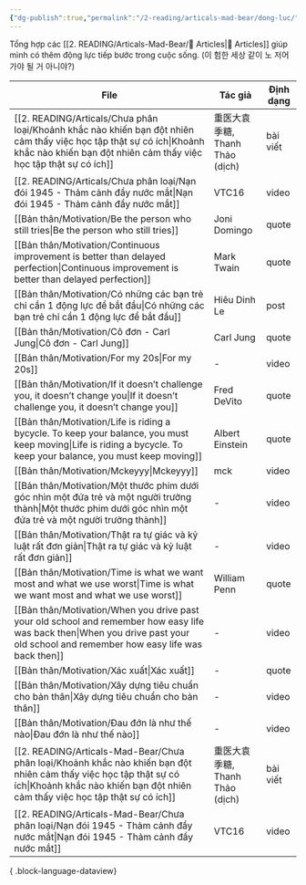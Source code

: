 ```yaml
---
{"dg-publish":true,"permalink":"/2-reading/articals-mad-bear/dong-luc/","dgPassFrontmatter":true}
---
```



Tổng hợp các [[2. READING/Articals-Mad-Bear/📰 Articles\|📰 Articles]] giúp mình có thêm động lực tiếp bước trong cuộc sống. (이 험한 세상 같이 노 저어 가야 될 거 아니야?)

| File                                                                                                                                                                                                  | Tác giả                   | Định dạng |
| ----------------------------------------------------------------------------------------------------------------------------------------------------------------------------------------------------- | ------------------------- | --------- |
| [[2. READING/Articals/Chưa phân loại/Khoảnh khắc nào khiến bạn đột nhiên cảm thấy việc học tập thật sự có ích\|Khoảnh khắc nào khiến bạn đột nhiên cảm thấy việc học tập thật sự có ích]]          | 重医大袁季糖, Thanh Thảo (dịch) | bài viết  |
| [[2. READING/Articals/Chưa phân loại/Nạn đói 1945 - Thảm cảnh đầy nước mắt\|Nạn đói 1945 - Thảm cảnh đầy nước mắt]]                                                                                | VTC16                     | video     |
| [[Bản thân/Motivation/Be the person who still tries\|Be the person who still tries]]                                                                                                               | Joni Domingo              | quote     |
| [[Bản thân/Motivation/Continuous improvement is better than delayed perfection\|Continuous improvement is better than delayed perfection]]                                                         | Mark Twain                | quote     |
| [[Bản thân/Motivation/Có những các bạn trẻ chỉ cần 1 động lực để bắt đầu\|Có những các bạn trẻ chỉ cần 1 động lực để bắt đầu]]                                                                     | Hiêu Dinh Le              | post      |
| [[Bản thân/Motivation/Cô đơn - Carl Jung\|Cô đơn - Carl Jung]]                                                                                                                                     | Carl Jung                 | quote     |
| [[Bản thân/Motivation/For my 20s\|For my 20s]]                                                                                                                                                     | \-                        | video     |
| [[Bản thân/Motivation/If it doesn’t challenge you, it doesn’t change you\|If it doesn’t challenge you, it doesn’t change you]]                                                                     | Fred DeVito               | quote     |
| [[Bản thân/Motivation/Life is riding a bycycle. To keep your balance, you must keep moving\|Life is riding a bycycle. To keep your balance, you must keep moving]]                                 | Albert Einstein           | quote     |
| [[Bản thân/Motivation/Mckeyyy\|Mckeyyy]]                                                                                                                                                           | mck                       | video     |
| [[Bản thân/Motivation/Một thước phim dưới góc nhìn một đứa trẻ và một người trưởng thành\|Một thước phim dưới góc nhìn một đứa trẻ và một người trưởng thành]]                                     | \-                        | video     |
| [[Bản thân/Motivation/Thật ra tự giác và kỷ luật rất đơn giản\|Thật ra tự giác và kỷ luật rất đơn giản]]                                                                                           | \-                        | video     |
| [[Bản thân/Motivation/Time is what we want most and what we use worst\|Time is what we want most and what we use worst]]                                                                           | William Penn              | quote     |
| [[Bản thân/Motivation/When you drive past your old school and remember how easy life was back then\|When you drive past your old school and remember how easy life was back then]]                 | \-                        | video     |
| [[Bản thân/Motivation/Xác xuất\|Xác xuất]]                                                                                                                                                         | \-                        | quote     |
| [[Bản thân/Motivation/Xây dựng tiêu chuẩn cho bản thân\|Xây dựng tiêu chuẩn cho bản thân]]                                                                                                         | \-                        | video     |
| [[Bản thân/Motivation/Đau đớn là như thế nào\|Đau đớn là như thế nào]]                                                                                                                             | \-                        | video     |
| [[2. READING/Articals-Mad-Bear/Chưa phân loại/Khoảnh khắc nào khiến bạn đột nhiên cảm thấy việc học tập thật sự có ích\|Khoảnh khắc nào khiến bạn đột nhiên cảm thấy việc học tập thật sự có ích]] | 重医大袁季糖, Thanh Thảo (dịch) | bài viết  |
| [[2. READING/Articals-Mad-Bear/Chưa phân loại/Nạn đói 1945 - Thảm cảnh đầy nước mắt\|Nạn đói 1945 - Thảm cảnh đầy nước mắt]]                                                                       | VTC16                     | video     |

{ .block-language-dataview}



